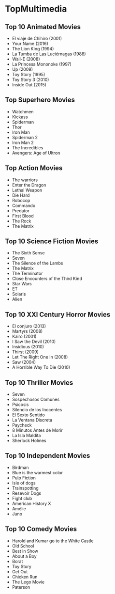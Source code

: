 # TopMultimedia


## Top 10 Animated Movies

- El viaje de Chihiro (2001)
- Your Name (2016)
- The Lion King (1994)
- La Tumba de Las Luciérnagas (1988)
- Wall-E (2008)
- La Princesa Mononoke (1997)
- Up (2009)
- Toy Story (1995)
- Toy Story 3 (2010)
- Inside Out (2015)

## Top Superhero Movies

- Watchmen
- Kickass
- Spiderman
- Thor
- Iron Man
- Spiderman 2
- Iron Man 2
- The Incredibles
- Avengers: Age of Ultron

## Top Action Movies

- The warriors
- Enter the Dragon
- Lethal Weapon
- Die Hard
- Robocop
- Commando
- Predator
- First Blood
- The Rock
- The Matrix

## Top 10 Science Fiction Movies

- The Sixth Sense
- Seven
- The Silence of the Lambs
- The Matrix
- The Terminator
- Close Encounters of the Third Kind
- Star Wars
- ET
- Solaris
- Alien

## Top 10 XXI Century Horror Movies

- El conjuro (2013)
- Martyrs (2008)
- Kairo (2001)
- I Saw the Devil (2010)
- Insidious (2010)
- Thirst (2009)
- Let The Right One In (2008)
- Saw (2004)
- A Horrible Way To Die (2010)

## Top 10 Thriller Movies

- Seven
- Sospechosos Comunes
- Psicosis
- Silencio de los Inocentes
- El Sexto Sentido
- La Ventana Discreta
- Paycheck
- 8 Minutos Antes de Morir
- La Isla Maldita
- Sherlock Holmes

## Top 10 Independent Movies

- Birdman
- Blue is the warmest color
- Pulp Fiction
- Isle of dogs
- Trainspotting
- Resevoir Dogs
- Fight club
- American History X
- Amélie
- Juno


## Top 10 Comedy Movies

- Harold and Kumar go to the White Castle
- Old School
- Best in Show
- About a Boy
- Borat
- Toy Story
- Get Out
- Chicken Run
- The Lego Movie
- Paterson